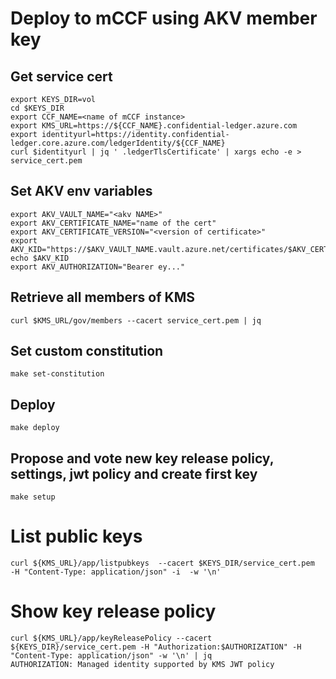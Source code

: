 # Deploy to mCCF using AKV member key
## Get service cert
```
export KEYS_DIR=vol
cd $KEYS_DIR
export CCF_NAME=<name of mCCF instance>
export KMS_URL=https://${CCF_NAME}.confidential-ledger.azure.com
export identityurl=https://identity.confidential-ledger.core.azure.com/ledgerIdentity/${CCF_NAME}
curl $identityurl | jq ' .ledgerTlsCertificate' | xargs echo -e > service_cert.pem
```
## Set AKV env variables
```
export AKV_VAULT_NAME="<akv NAME>"
export AKV_CERTIFICATE_NAME="name of the cert"
export AKV_CERTIFICATE_VERSION="<version of certificate>"
export AKV_KID="https://$AKV_VAULT_NAME.vault.azure.net/certificates/$AKV_CERTIFICATE_NAME/$AKV_CERTIFICATE_VERSION"
echo $AKV_KID
export AKV_AUTHORIZATION="Bearer ey..."
```
## Retrieve all members of KMS
```
curl $KMS_URL/gov/members --cacert service_cert.pem | jq
```
## Set custom constitution
```
make set-constitution
```
## Deploy
```
make deploy
```
## Propose and vote new key release policy, settings, jwt policy and create first key
```
make setup
```
# List public keys
```
curl ${KMS_URL}/app/listpubkeys  --cacert $KEYS_DIR/service_cert.pem  -H "Content-Type: application/json" -i  -w '\n'
```
# Show key release policy
```
curl ${KMS_URL}/app/keyReleasePolicy --cacert ${KEYS_DIR}/service_cert.pem -H "Authorization:$AUTHORIZATION" -H "Content-Type: application/json" -w '\n' | jq
AUTHORIZATION: Managed identity supported by KMS JWT policy
```